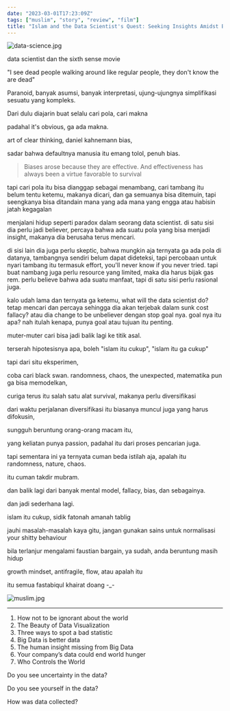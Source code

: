 ```yaml
---
date: "2023-03-01T17:23:09Z"
tags: ["muslim", "story", "review", "film"]
title: "Islam and the Data Scientist's Quest: Seeking Insights Amidst Biases and Mental Models"
---
```


![data-science.jpg](https://catatankemalasan.files.wordpress.com/2023/07/data-science.jpg)

data scientist dan the sixth sense movie

"I see dead people walking around like regular people, they don't know the are dead"

Paranoid, banyak asumsi, banyak interpretasi, ujung-ujungnya simplifikasi sesuatu yang kompleks.

Dari dulu diajarin buat selalu cari pola, cari makna

padahal it's obvious, ga ada makna. 

art of clear thinking, daniel kahnemann bias, 

sadar bahwa defaultnya manusia itu emang tolol, penuh bias. 

>Biases arose because they are effective. And effectiveness has always been a virtue favorable to survival

tapi cari pola itu bisa dianggap sebagai menambang, cari tambang itu belum tentu ketemu, makanya dicari, 
dan ga semuanya bisa ditemuin, tapi seengkanya bisa ditandain mana yang ada mana yang engga atau habisin jatah kegagalan

menjalani hidup seperti paradox dalam seorang data scientist. di satu sisi dia perlu jadi believer, percaya bahwa ada suatu pola yang bisa menjadi insight, makanya dia berusaha terus mencari. 

di sisi lain dia juga perlu skeptic, bahwa mungkin aja ternyata ga ada pola di datanya, tambangnya sendiri belum dapat dideteksi, tapi percobaan untuk nyari tambang itu termasuk effort, you'll never know if you never tried. tapi buat nambang juga perlu resource yang limited, maka dia harus bijak gas rem. perlu believe bahwa ada suatu manfaat, tapi di satu sisi perlu rasional juga. 

kalo udah lama dan ternyata ga ketemu, what will the data scientist do? tetap mencari dan percaya sehingga dia akan terjebak dalam sunk cost fallacy? atau dia change to be unbeliever dengan stop goal nya. goal nya itu apa? nah itulah kenapa, punya goal atau tujuan itu penting. 

muter-muter cari bisa jadi balik lagi ke titik asal.

terserah hipotesisnya apa, boleh "islam itu cukup", "islam itu ga cukup"

tapi dari situ eksperimen, 

coba cari black swan. randomness, chaos, the unexpected, matematika pun ga bisa memodelkan, 

curiga terus itu salah satu alat survival, makanya perlu diversifikasi

dari waktu perjalanan diversifikasi itu biasanya muncul juga yang harus difokusin, 

sungguh beruntung orang-orang macam itu, 

yang keliatan punya passion, padahal itu dari proses pencarian juga. 

tapi sementara ini ya ternyata cuman beda istilah aja, apalah itu randomness, nature, chaos. 

itu cuman takdir mubram.

dan balik lagi dari banyak mental model, fallacy, bias, dan sebagainya. 

dan jadi sederhana lagi. 

islam itu cukup, sidik fatonah amanah tablig

jauhi masalah-masalah kaya gitu, jangan gunakan sains untuk normalisasi your shitty behaviour

bila terlanjur mengalami faustian bargain, ya sudah, anda beruntung masih hidup

growth mindset, antifragile, flow, atau apalah itu

itu semua fastabiqul khairat doang -_-

![muslim.jpg](https://catatankemalasan.files.wordpress.com/2023/07/muslim.jpg)

---
1. How not to be ignorant about the world 
2. The Beauty of Data Visualization
3. Three ways to spot a bad statistic
4. Big Data is better data
5. The human insight missing from Big Data
6. Your company’s data could end world hunger
7. Who Controls the World

Do you see uncertainty in the data?

Do you see yourself in the data?

How was data collected?